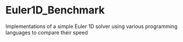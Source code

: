# Euler1D_Benchmark
Implementations of a simple Euler 1D solver using various programming languages to compare their speed
